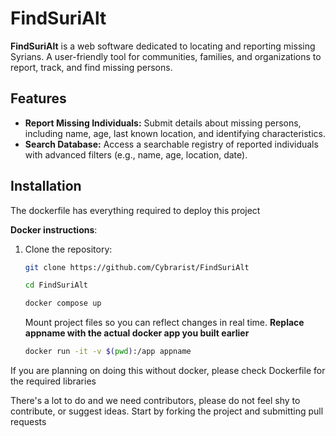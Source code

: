# FindSuriAlt

**FindSuriAlt** is a web software  dedicated to locating and reporting missing Syrians. A user-friendly tool for communities, families, and organizations to report, track, and find missing persons.

## Features
- **Report Missing Individuals:** Submit details about missing persons, including name, age, last known location, and identifying characteristics.
- **Search Database:** Access a searchable registry of reported individuals with advanced filters (e.g., name, age, location, date).

## Installation
The dockerfile has everything required to deploy this project


**Docker instructions**:  
1. Clone the repository:
   ```bash
   git clone https://github.com/Cybrarist/FindSuriAlt
   ```

   ```bash
   cd FindSuriAlt
   ```

   ```bash
   docker compose up
   ```

   Mount project files so you can reflect changes in real time. **Replace appname with the actual docker app you built earlier**
   ```bash
   docker run -it -v $(pwd):/app appname
   ```

If you are planning on doing this without docker, please check Dockerfile for the required libraries

There's a lot to do and we need contributors, please do not feel shy to contribute, or suggest ideas. Start by forking the project and submitting pull requests  
